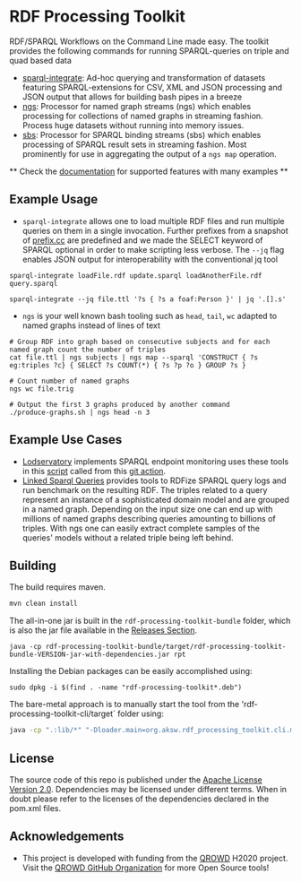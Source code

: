 # RDF Processing Toolkit

RDF/SPARQL Workflows on the Command Line made easy. The toolkit provides the following commands for running SPARQL-queries on triple and quad based data

* [sparql-integrate](README-SI.md): Ad-hoc querying and transformation of datasets featuring SPARQL-extensions for CSV, XML and JSON processing and JSON output that allows for building bash pipes in a breeze
* [ngs](README-NGS.md): Processor for named graph streams (ngs) which enables processing for collections of named graphs in streaming fashion. Process huge datasets without running into memory issues.
* [sbs](README-SBS.md): Processor for SPARQL binding streams (sbs) which enables processing of SPARQL result sets in streaming fashion. Most prominently for use in aggregating the output of a `ngs map` operation.


** Check the [documentation](doc) for supported features with many examples **

## Example Usage

* `sparql-integrate` allows one to load multiple RDF files and run multiple queries on them in a single invocation. Further prefixes from a snapshot of [prefix.cc](https://prefix.cc) are predefined and we made the SELECT keyword of SPARQL optional in order to make scripting less verbose. The `--jq` flag enables JSON output for interoperability with the conventional jq tool


```
sparql-integrate loadFile.rdf update.sparql loadAnotherFile.rdf query.sparql

sparql-integrate --jq file.ttl '?s { ?s a foaf:Person }' | jq '.[].s'
```


* `ngs` is your well known bash tooling such as `head`, `tail`, `wc` adapted to named graphs instead of lines of text
```
# Group RDF into graph based on consecutive subjects and for each named graph count the number of triples
cat file.ttl | ngs subjects | ngs map --sparql 'CONSTRUCT { ?s eg:triples ?c} { SELECT ?s COUNT(*) { ?s ?p ?o } GROUP ?s }

# Count number of named graphs
ngs wc file.trig

# Output the first 3 graphs produced by another command
./produce-graphs.sh | ngs head -n 3
```

## Example Use Cases

* [Lodservatory](https://github.com/SmartDataAnalytics/lodservatory) implements SPARQL endpoint monitoring uses these tools in this [script](https://github.com/SmartDataAnalytics/lodservatory/blob/master/update-status.sh) called from this [git action](https://github.com/SmartDataAnalytics/lodservatory/blob/master/.github/workflows/main.yml).
* [Linked Sparql Queries](https://github.com/AKSW/LSQ) provides tools to RDFize SPARQL query logs and run benchmark on the resulting RDF. The triples related to a query represent an instance of a sophisticated domain model and are grouped in a named graph. Depending on the input size one can end up with millions of named graphs describing queries amounting to billions of triples. With ngs one can easily extract complete samples of the queries' models without a related triple being left behind.


## Building
The build requires maven. 

```bash
mvn clean install
```

The all-in-one jar is built in the `rdf-processing-toolkit-bundle` folder, which is also the jar file available in the [Releases Section](https://github.com/SmartDataAnalytics/RdfProcessingToolkit/releases).
```
java -cp rdf-processing-toolkit-bundle/target/rdf-processing-toolkit-bundle-VERSION-jar-with-dependencies.jar rpt
```

Installing the Debian packages can be easily accomplished using:
```
sudo dpkg -i $(find . -name "rdf-processing-toolkit*.deb")
```

The bare-metal approach is to manually start the tool from the 'rdf-processing-toolkit-cli/target` folder using:
```bash
java -cp ".:lib/*" "-Dloader.main=org.aksw.rdf_processing_toolkit.cli.main.MainCliRdfProcessingToolkit" "org.springframework.boot.loader.PropertiesLauncher" "your" "args"
```


## License
The source code of this repo is published under the [Apache License Version 2.0](LICENSE).
Dependencies may be licensed under different terms. When in doubt please refer to the licenses of the dependencies declared in the pom.xml files.


## Acknowledgements

* This project is developed with funding from the [QROWD](http://qrowd-project.eu/) H2020 project. Visit the [QROWD GitHub Organization](https://github.com/Qrowd) for more Open Source tools!

